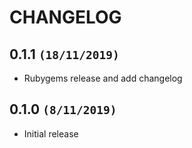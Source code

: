 # CHANGELOG

## 0.1.1 `(18/11/2019)`

 * Rubygems release and add changelog

## 0.1.0 `(8/11/2019)`

 * Initial release
